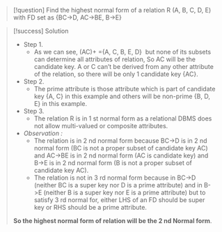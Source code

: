 >[!question]
>Find the highest normal form of a relation R (A, B, C, D, E) with FD set as {BC->D, AC->BE, B->E} 

>[!success] Solution
>- Step 1.
>	- As we can see, (AC)+ ={A, C, B, E, D}  but none of its subsets can determine all attributes of relation, So AC will be the candidate key. A or C can’t be derived from any other attribute of the relation, so there will be only 1 candidate key {AC}. 
>- Step 2.
>	- The prime attribute is those attribute which is part of candidate key {A, C} in this example and others will be non-prime {B, D, E} in this example. 
>- Step 3.
>	- The relation R is in 1 st normal form as a relational DBMS does not allow multi-valued or composite attributes.
>- *Observation :*
>	- The relation is in 2 nd normal form because BC->D is in 2 nd normal form (BC is not a proper subset of candidate key AC) and AC->BE is in 2 nd normal form (AC is candidate key) and B->E is in 2 nd normal form (B is not a proper subset of candidate key AC). 
>	- The relation is not in 3 rd normal form because in BC->D (neither BC is a super key nor D is a prime attribute) and in B->E (neither B is a super key nor E is a prime attribute) but to satisfy 3 rd normal for, either LHS of an FD should be super key or RHS should be a prime attribute. 
>
>**So the highest normal form of relation will be the 2 nd Normal form**. 



